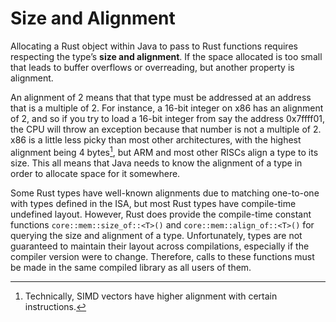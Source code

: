 # Size and Alignment
Allocating a Rust object within Java to pass to Rust functions requires
respecting the type’s **size and alignment**. If the space allocated is
too small that leads to buffer overflows or overreading, but another property is alignment.

An alignment of 2 means that that type must be addressed at an address
that is a multiple of 2. For instance, a 16-bit integer on x86 has an
alignment of 2, and so if you try to load a 16-bit integer from say the address
0x7ffff01, the CPU will throw an exception because that number is not a multiple of 2.
x86 is a little less picky than most other architectures, with the highest
alignment being 4 bytes[^bytes], but ARM and most other RISCs align a type to its
size. This all means that Java needs to know the alignment of a type in order
to allocate space for it somewhere. 

Some Rust types have well-known
alignments due to matching one-to-one with types defined in the ISA, but
most Rust types have compile-time undefined layout. However, Rust does
provide the compile-time constant functions `core::mem::size_of::<T>()` and
`core::mem::align_of::<T>()` for querying the size and alignment of a type.
Unfortunately, types are not guaranteed to maintain their layout across
compilations, especially if the compiler version were to change. Therefore, calls to
these functions must be made in the same compiled library as all users of
them. 
[^bytes]:Technically, SIMD vectors have higher alignment
with certain instructions.
